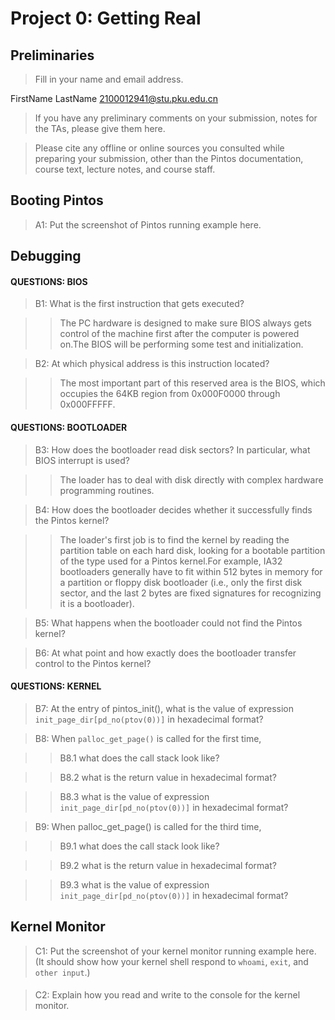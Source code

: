 # Project 0: Getting Real

## Preliminaries

>Fill in your name and email address.

FirstName LastName <2100012941@stu.pku.edu.cn>

>If you have any preliminary comments on your submission, notes for the TAs, please give them here.



>Please cite any offline or online sources you consulted while preparing your submission, other than the Pintos documentation, course text, lecture notes, and course staff.



## Booting Pintos

>A1: Put the screenshot of Pintos running example here.



## Debugging

#### QUESTIONS: BIOS 

>B1: What is the first instruction that gets executed?

>> The PC hardware is designed to make sure BIOS always gets control of the machine first after the computer is powered on.The BIOS will be performing some test and initialization.

>B2: At which physical address is this instruction located?

>>The most important part of this reserved area is the BIOS, which occupies the 64KB region from 0x000F0000 through 0x000FFFFF.


#### QUESTIONS: BOOTLOADER

>B3: How does the bootloader read disk sectors? In particular, what BIOS interrupt is used?

>> The loader has to deal with disk directly with complex hardware programming routines.

>B4: How does the bootloader decides whether it successfully finds the Pintos kernel?

>>The loader's first job is to find the kernel by reading the partition table on each hard disk, looking for a bootable partition of the type used for a Pintos kernel.For example, IA32 bootloaders generally have to fit within 512 bytes in memory for a partition or floppy disk bootloader (i.e., only the first disk sector, and the last 2 bytes are fixed signatures for recognizing it is a bootloader).

>B5: What happens when the bootloader could not find the Pintos kernel?



>B6: At what point and how exactly does the bootloader transfer control to the Pintos kernel?



#### QUESTIONS: KERNEL

>B7: At the entry of pintos_init(), what is the value of expression `init_page_dir[pd_no(ptov(0))]` in hexadecimal format?



>B8: When `palloc_get_page()` is called for the first time,

>> B8.1 what does the call stack look like?
>>
>> 

>> B8.2 what is the return value in hexadecimal format?
>>
>> 

>> B8.3 what is the value of expression `init_page_dir[pd_no(ptov(0))]` in hexadecimal format?
>>
>> 



>B9: When palloc_get_page() is called for the third time,

>> B9.1 what does the call stack look like?
>>
>> 

>> B9.2 what is the return value in hexadecimal format?
>>
>> 

>> B9.3 what is the value of expression `init_page_dir[pd_no(ptov(0))]` in hexadecimal format?
>>
>> 



## Kernel Monitor

>C1: Put the screenshot of your kernel monitor running example here. (It should show how your kernel shell respond to `whoami`, `exit`, and `other input`.)

#### 

>C2: Explain how you read and write to the console for the kernel monitor.
